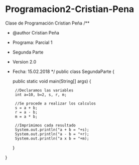 # Programacion2-Cristian-Pena
Clase de Programación Cristian Peña
/** 
 * @author Cristian Peña
 * Programa: Parcial 1 
 * Segunda Parte
 * Version 2.0
 * Fecha: 15.02.2018
 */
public class SegundaParte {

	public static void main(String[] args) {
		
		//Declaramos las variables
		int a=10, b=2, s, r, m;
		
		//Se procede a realizar los calculos 
		s = a + b;
		r = a - b;
		m = a * b;
		
		//Imprimimos cada resultado
		System.out.println("a + b = "+s);
		System.out.println("a - b = "+r);
		System.out.println("a x b = "+m);
		
	}

}
